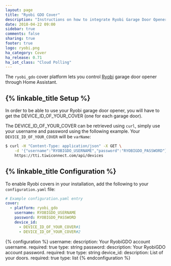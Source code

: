 ```yaml
---
layout: page
title: "Ryobi GDO Cover"
description: "Instructions on how to integrate Ryobi Garage Door Opener (RyobiGDO) within Home Assistant."
date: 2018-04-22 09:00
sidebar: true
comments: false
sharing: true
footer: true
logo: ryobi.png
ha_category: Cover
ha_release: 0.71
ha_iot_class: "Cloud Polling"
---
```



The `ryobi_gdo` cover platform lets you control [Ryobi](https://www.ryobitools.com/gdo/) garage door opener through Home Assistant.

## {% linkable_title Setup %}

In order to be able to use your Ryobi garage door opener, you will have to get the DEVICE_ID_OF_YOUR_COVER (one for each garage door).

The DEVICE_ID_OF_YOUR_COVER can be retrieved using `curl`, simply use your username and password using the following example. Your `DEVICE_ID_OF_YOUR_COVER` will be `varName`:

```bash
$ curl -H "Content-Type: application/json" -X GET \
    -d '{"username":"RYOBIGDO_USERNAME","password":"RYOBIGDO_PASSWORD"}' \
    https://tti.tiwiconnect.com/api/devices
```

## {% linkable_title Configuration %}

To enable Ryobi covers in your installation, add the following to your `configuration.yaml` file:

```yaml
# Example configuration.yaml entry
cover:
  - platform: ryobi_gdo
    username: RYOBIGDO_USERNAME
    password: RYOBIGDO_PASSWORD
    device_id:
      - DEVICE_ID_OF_YOUR_COVER#1
      - DEVICE_ID_OF_YOUR_COVER#2
```

{% configuration %}
username:
  description: Your RyobiGDO account username.
  required: true
  type: string
password:
  description: Your RyobiGDO account password.
  required: true
  type: string
device_id:
  description: List of your doors.
  required: true
  type: list
{% endconfiguration %}
